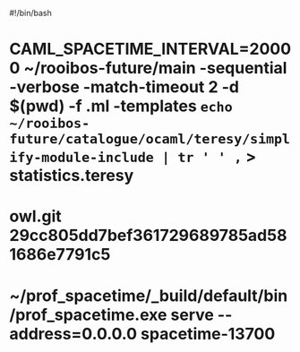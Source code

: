 #!/bin/bash

# CAML_SPACETIME_INTERVAL=20000 ~/rooibos-future/main -sequential -verbose -match-timeout 2 -d $(pwd) -f .ml -templates `echo ~/rooibos-future/catalogue/ocaml/teresy/simplify-module-include | tr ' ' ,` > statistics.teresy 
# owl.git 29cc805dd7bef361729689785ad581686e7791c5 

# ~/prof_spacetime/_build/default/bin/prof_spacetime.exe serve --address=0.0.0.0 spacetime-13700    
